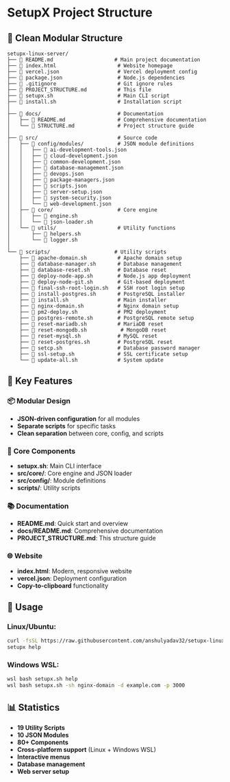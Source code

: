 # SetupX Project Structure

## 📁 Clean Modular Structure

```
setupx-linux-server/
├── 📄 README.md                    # Main project documentation
├── 📄 index.html                    # Website homepage
├── 📄 vercel.json                   # Vercel deployment config
├── 📄 package.json                  # Node.js dependencies
├── 📄 .gitignore                    # Git ignore rules
├── 📄 PROJECT_STRUCTURE.md          # This file
├── 📄 setupx.sh                     # Main CLI script
├── 📄 install.sh                    # Installation script
│
├── 📁 docs/                         # Documentation
│   ├── 📄 README.md                 # Comprehensive documentation
│   └── 📄 STRUCTURE.md              # Project structure guide
│
├── 📁 src/                          # Source code
│   ├── 📁 config/modules/           # JSON module definitions
│   │   ├── 📄 ai-development-tools.json
│   │   ├── 📄 cloud-development.json
│   │   ├── 📄 common-development.json
│   │   ├── 📄 database-management.json
│   │   ├── 📄 devops.json
│   │   ├── 📄 package-managers.json
│   │   ├── 📄 scripts.json
│   │   ├── 📄 server-setup.json
│   │   ├── 📄 system-security.json
│   │   └── 📄 web-development.json
│   ├── 📁 core/                     # Core engine
│   │   ├── 📄 engine.sh
│   │   └── 📄 json-loader.sh
│   └── 📁 utils/                    # Utility functions
│       ├── 📄 helpers.sh
│       └── 📄 logger.sh
│
└── 📁 scripts/                     # Utility scripts
    ├── 📄 apache-domain.sh          # Apache domain setup
    ├── 📄 database-manager.sh       # Database management
    ├── 📄 database-reset.sh         # Database reset
    ├── 📄 deploy-node-app.sh        # Node.js app deployment
    ├── 📄 deploy-node-git.sh        # Git-based deployment
    ├── 📄 final-ssh-root-login.sh   # SSH root login setup
    ├── 📄 install-postgres.sh       # PostgreSQL installer
    ├── 📄 install.sh                # Main installer
    ├── 📄 nginx-domain.sh           # Nginx domain setup
    ├── 📄 pm2-deploy.sh             # PM2 deployment
    ├── 📄 postgres-remote.sh        # PostgreSQL remote setup
    ├── 📄 reset-mariadb.sh          # MariaDB reset
    ├── 📄 reset-mongodb.sh           # MongoDB reset
    ├── 📄 reset-mysql.sh            # MySQL reset
    ├── 📄 reset-postgres.sh         # PostgreSQL reset
    ├── 📄 setcp.sh                  # Database password manager
    ├── 📄 ssl-setup.sh              # SSL certificate setup
    └── 📄 update-all.sh             # System update
```

## 🎯 Key Features

### 📦 **Modular Design**
- **JSON-driven configuration** for all modules
- **Separate scripts** for specific tasks
- **Clean separation** between core, config, and scripts

### 🔧 **Core Components**
- **setupx.sh**: Main CLI interface
- **src/core/**: Core engine and JSON loader
- **src/config/**: Module definitions
- **scripts/**: Utility scripts

### 📚 **Documentation**
- **README.md**: Quick start and overview
- **docs/README.md**: Comprehensive documentation
- **PROJECT_STRUCTURE.md**: This structure guide

### 🌐 **Website**
- **index.html**: Modern, responsive website
- **vercel.json**: Deployment configuration
- **Copy-to-clipboard** functionality

## 🚀 Usage

### Linux/Ubuntu:
```bash
curl -fsSL https://raw.githubusercontent.com/anshulyadav32/setupx-linux-server/master/install.sh | bash
setupx help
```

### Windows WSL:
```bash
wsl bash setupx.sh help
wsl bash setupx.sh -sh nginx-domain -d example.com -p 3000
```

## 📊 Statistics
- **19 Utility Scripts**
- **10 JSON Modules**
- **80+ Components**
- **Cross-platform support** (Linux + Windows WSL)
- **Interactive menus**
- **Database management**
- **Web server setup**
